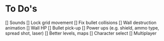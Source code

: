 # To Do's

[] Sounds
[] Lock grid movement
[] Fix bullet collisions
[] Wall destruction animation
[] Wall HP
[] Bullet pick-up
[] Power ups (e.g. shield, ammo type, spread shot, laser)
[] Better levels, maps
[] Character select
[] Multiplayer
